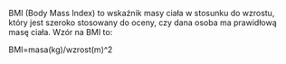 BMI (Body Mass Index) to wskaźnik masy ciała w stosunku do wzrostu, który jest szeroko stosowany do oceny, czy dana osoba ma prawidłową masę ciała. Wzór na BMI to:

BMI=masa(kg)/wzrost(m)^2
